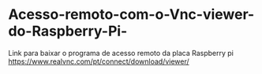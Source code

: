 # Acesso-remoto-com-o-Vnc-viewer-do-Raspberry-Pi-
Link para baixar o programa de acesso remoto da placa Raspberry pi https://www.realvnc.com/pt/connect/download/viewer/
